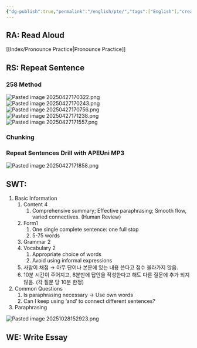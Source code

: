 ```yaml
---
{"dg-publish":true,"permalink":"/english/pte/","tags":["English"],"created":"2025-04-27T19:56:28.000+09:00","updated":"2025-10-28T15:31:16.471+09:00"}
---
```


## RA: Read Aloud
[[Index/Pronounce Practice\|Pronounce Practice]]
## RS: Repeat Sentence
### 258 Method
![Pasted image 20250427170322.png](/img/user/Index/Attachments/Pasted%20image%2020250427170322.png)
![Pasted image 20250427170243.png](/img/user/Index/Attachments/Pasted%20image%2020250427170243.png)
![Pasted image 20250427170756.png](/img/user/Index/Attachments/Pasted%20image%2020250427170756.png)
![Pasted image 20250427171238.png](/img/user/Index/Attachments/Pasted%20image%2020250427171238.png)
![Pasted image 20250427171557.png](/img/user/Index/Attachments/Pasted%20image%2020250427171557.png)
### Chunking
### Repeat Sentences Drill with APEUni MP3
![Pasted image 20250427171858.png](/img/user/Index/Attachments/Pasted%20image%2020250427171858.png)

## SWT: 
1. Basic Information 
	1. Content 4
		1. Comprehensive summary; Effective paraphrasing; Smooth flow, varied connectives. (Human Review)
	2. Form1
		1. One single complete sentence: one full stop
		2. 5-75 words
	3. Grammar 2
	4. Vocabulary 2
		1. Appropriate choice of words
		2. Avoid using informal expressions
	5. 사람이 채점 → 아무 단어나 본문에 있는 내용 쓴다고 점수 올라가지 않음. 
	6. 10분 시간이 주어지고, 8분만에 답안을 작성한다고 해도 다른 질문에 추가 되지 않음. (각 질문 당 10분 한정)
2. Common Questions
	1. Is paraphrasing necessary → Use own words 
	2. Can I keep using ‘and’ to connect different sentences?
3. Paraphrasing 
<!--⚠️Imgur upload failed, check dev console-->
![Pasted image 20251028152923.png](/img/user/English/Attachments/Pasted%20image%2020251028152923.png)

## WE: Write Essay 